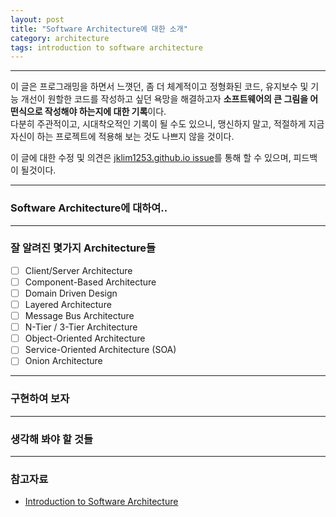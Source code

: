 ```yaml
---
layout: post
title: "Software Architecture에 대한 소개"
category: architecture
tags: introduction to software architecture
---
```


---

이 글은 프로그래밍을 하면서 느꼇던, 좀 더 체계적이고 정형화된 코드,
유지보수 및 기능 개선이 원할한 코드를 작성하고 싶던 욕망을 해결하고자
**소프트웨어의 큰 그림을 어떤식으로 작성해야 하는지에 대한 기록**이다.  
다분히 주관적이고, 시대착오적인 기록이 될 수도 있으니,
맹신하지 말고, 적절하게 지금 자신이 하는 프로젝트에 적용해 보는 것도 나쁘지 않을 것이다.

이 글에 대한 수정 및 의견은 [jklim1253.github.io issue][jklim1253-github-io-issue]를
통해 할 수 있으며, 피드백이 될것이다.

---

### Software Architecture에 대하여..

---

### 잘 알려진 몇가지 Architecture들

- [ ] Client/Server Architecture
- [ ] Component-Based Architecture
- [ ] Domain Driven Design
- [ ] Layered Architecture
- [ ] Message Bus Architecture
- [ ] N-Tier / 3-Tier Architecture
- [ ] Object-Oriented  Architecture
- [ ] Service-Oriented Architecture (SOA)
- [ ] Onion Architecture

---

### 구현하여 보자

---

### 생각해 봐야 할 것들

---

### 참고자료

- [Introduction to Software Architecture][introduction-to-software-architecture]



[jklim1253-github-io-issue]: https://github.com/jklim1253/jklim1253.github.io/issues
[introduction-to-software-architecture]: http://www.codeproject.com/Articles/1064240/Introduction-to-Software-Architecture
